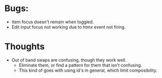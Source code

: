 # Bugs:
- Item focus doesn't remain when toggled.
- Edit input focus not working due to htmx event not firing.

# Thoughts
- Out of band swaps are confusing, though they work well.
  - Eliminate them, or find a pattern for them that isn't confusing.
  - This kind of goes with using id's in general, which limit composibility.
